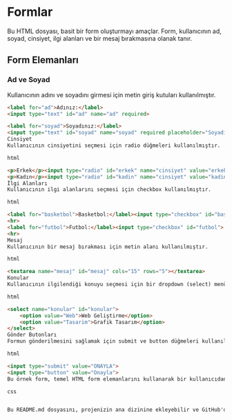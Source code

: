 # Formlar

Bu HTML dosyası, basit bir form oluşturmayı amaçlar. Form, kullanıcının ad, soyad, cinsiyet, ilgi alanları ve bir mesaj bırakmasına olanak tanır.

## Form Elemanları

### Ad ve Soyad

Kullanıcının adını ve soyadını girmesi için metin giriş kutuları kullanılmıştır.

```html
<label for="ad">Adınız:</label>
<input type="text" id="ad" name="ad" required>

<label for="soyad">Soyadınız:</label>
<input type="text" id="soyad" name="soyad" required placeholder="Soyadınız">
Cinsiyet
Kullanıcının cinsiyetini seçmesi için radio düğmeleri kullanılmıştır.

html

<p>Erkek</p><input type="radio" id="erkek" name="cinsiyet" value="erkek">
<p>Kadın</p><input type="radio" id="kadin" name="cinsiyet" value="kadin">
İlgi Alanları
Kullanıcının ilgi alanlarını seçmesi için checkbox kullanılmıştır.

html

<label for="basketbol">Basketbol:</label><input type="checkbox" id="basketbol">
<hr>
<label for="futbol">Futbol:</label><input type="checkbox" id="futbol">
<hr>
Mesaj
Kullanıcının bir mesaj bırakması için metin alanı kullanılmıştır.

html

<textarea name="mesaj" id="mesaj" cols="15" rows="5"></textarea>
Konular
Kullanıcının ilgilendiği konuyu seçmesi için bir dropdown (select) menü kullanılmıştır.

html

<select name="konular" id="konular">
    <option value="Web">Web Geliştirme</option>
    <option value="Tasarim">Grafik Tasarım</option>
</select>
Gönder Butonları
Formun gönderilmesini sağlamak için submit ve button düğmeleri kullanılmıştır.

html

<input type="submit" value="ONAYLA">
<input type="button" value="Onayla">
Bu örnek form, temel HTML form elemanlarını kullanarak bir kullanıcıdan bilgi almayı amaçlar. Form elemanları, kullanıcının girmesi gereken bilgi türünü açıklayan etiketler içerir.

css


Bu README.md dosyasını, projenizin ana dizinine ekleyebilir ve GitHub'da proje açıklamanız olarak kullanabilirsiniz.
